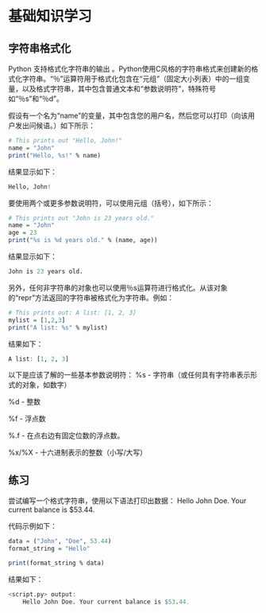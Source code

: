# **基础知识学习**

## **字符串格式化**

Python 支持格式化字符串的输出 。Python使用C风格的字符串格式来创建新的格式化字符串。“％”运算符用于格式化包含在“元组”（固定大小列表）中的一组变量，以及格式字符串，其中包含普通文本和“参数说明符”，特殊符号如“％s”和“％d”。

假设有一个名为“name”的变量，其中包含您的用户名，然后您可以打印（向该用户发出问候语。）如下所示：

```r
# This prints out "Hello, John!"
name = "John"
print("Hello, %s!" % name)
```

结果显示如下：

```r
Hello, John!
```

要使用两个或更多参数说明符，可以使用元组（括号），如下所示：

```r
# This prints out "John is 23 years old."
name = "John"
age = 23
print("%s is %d years old." % (name, age))
```

结果显示如下：

```r
John is 23 years old.
```

另外，任何非字符串的对象也可以使用％s运算符进行格式化。从该对象的“repr”方法返回的字符串被格式化为字符串。例如：

```r
# This prints out: A list: [1, 2, 3]
mylist = [1,2,3]
print("A list: %s" % mylist)
```

结果如下：

```r
A list: [1, 2, 3]
```

以下是应该了解的一些基本参数说明符：
%s - 字符串（或任何具有字符串表示形式的对象，如数字）

%d - 整数

%f - 浮点数

%.<number of digits>f - 在点右边有固定位数的浮点数。

%x/%X - 十六进制表示的整数（小写/大写）


## **练习**

尝试编写一个格式字符串，使用以下语法打印出数据： Hello John Doe. Your current balance is $53.44.

代码示例如下：

```r
data = ("John", "Doe", 53.44)
format_string = "Hello"

print(format_string % data)
```

结果如下：

```r
<script.py> output:
    Hello John Doe. Your current balance is $53.44.
```
